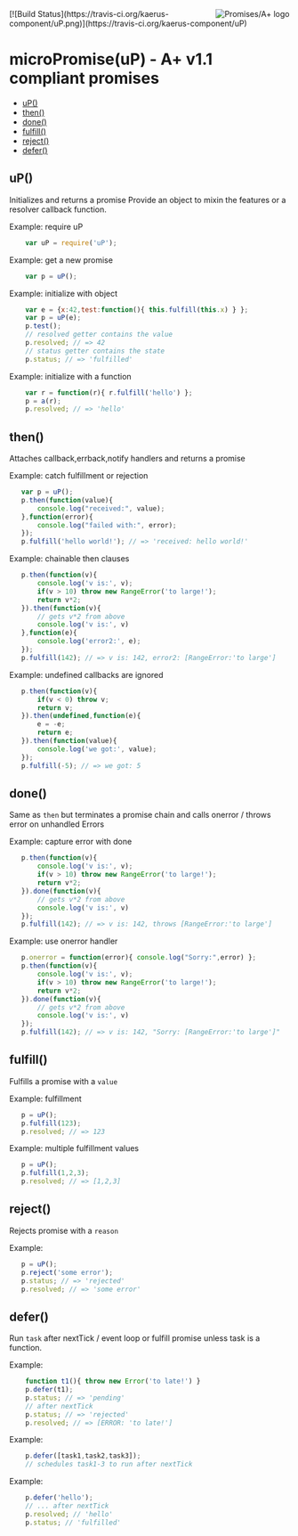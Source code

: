 <a href="http://promises-aplus.github.com/promises-spec">
    <img src="http://promises-aplus.github.io/promises-spec/assets/logo-small.png"
         align="right" alt="Promises/A+ logo" />
</a>
[![Build Status](https://travis-ci.org/kaerus-component/uP.png)](https://travis-ci.org/kaerus-component/uP)

# microPromise(uP) - A+ v1.1 compliant promises

  - [uP()](#up)
  - [then()](#then)
  - [done()](#done)
  - [fulfill()](#fulfill)
  - [reject()](#reject)
  - [defer()](#defer)

## uP()

  Initializes and returns a promise
  Provide an object to mixin the features or a resolver callback function.
   
   Example: require uP
```js
    var uP = require('uP');
```

  
   Example: get a new promise
```js
    var p = uP();
```

  
   Example: initialize with object
```js
    var e = {x:42,test:function(){ this.fulfill(this.x) } };
    var p = uP(e);
    p.test();
    // resolved getter contains the value 
    p.resolved; // => 42
    // status getter contains the state
    p.status; // => 'fulfilled'
```

  
   Example: initialize with a function
```js
    var r = function(r){ r.fulfill('hello') };
    p = a(r);
    p.resolved; // => 'hello'
```

## then()

  Attaches callback,errback,notify handlers and returns a promise 
  
  Example: catch fulfillment or rejection
```js
   var p = uP();
   p.then(function(value){
       console.log("received:", value);
   },function(error){
       console.log("failed with:", error);
   });
   p.fulfill('hello world!'); // => 'received: hello world!'
```

  
  Example: chainable then clauses
```js
   p.then(function(v){
       console.log('v is:', v);
       if(v > 10) throw new RangeError('to large!');
       return v*2;
   }).then(function(v){ 
       // gets v*2 from above
       console.log('v is:', v)
   },function(e){
       console.log('error2:', e);
   });
   p.fulfill(142); // => v is: 142, error2: [RangeError:'to large']
```

  
  Example: undefined callbacks are ignored
```js
   p.then(function(v){
       if(v < 0) throw v;
       return v;
   }).then(undefined,function(e){
       e = -e;
       return e;
   }).then(function(value){
       console.log('we got:', value);
   });
   p.fulfill(-5); // => we got: 5
```

## done()

  Same as `then` but terminates a promise chain and calls onerror / throws error on unhandled Errors 
  
  Example: capture error with done
```js
   p.then(function(v){
       console.log('v is:', v);
       if(v > 10) throw new RangeError('to large!');
       return v*2;
   }).done(function(v){ 
       // gets v*2 from above
       console.log('v is:', v)
   });
   p.fulfill(142); // => v is: 142, throws [RangeError:'to large']
```

  Example: use onerror handler
```js
   p.onerror = function(error){ console.log("Sorry:",error) };
   p.then(function(v){
       console.log('v is:', v);
       if(v > 10) throw new RangeError('to large!');
       return v*2;
   }).done(function(v){ 
       // gets v*2 from above
       console.log('v is:', v)
   });
   p.fulfill(142); // => v is: 142, "Sorry: [RangeError:'to large']"
```

## fulfill()

  Fulfills a promise with a `value` 
  
   Example: fulfillment
```js
   p = uP();
   p.fulfill(123);
   p.resolved; // => 123
```

   Example: multiple fulfillment values
```js
   p = uP();
   p.fulfill(1,2,3);
   p.resolved; // => [1,2,3]
```

## reject()

  Rejects promise with a `reason`
  
   Example:
```js
   p = uP();
   p.reject('some error');
   p.status; // => 'rejected'
   p.resolved; // => 'some error'
```

## defer()

  Run `task` after nextTick / event loop or fulfill promise unless task is a function.
  
  Example:
```js
    function t1(){ throw new Error('to late!') }
    p.defer(t1); 
    p.status; // => 'pending'
    // after nextTick 
    p.status; // => 'rejected'
    p.resolved; // => [ERROR: 'to late!']
```

  Example:
```js
    p.defer([task1,task2,task3]);
    // schedules task1-3 to run after nextTick
```

  Example: 
```js
    p.defer('hello');
    // ... after nextTick
    p.resolved; // 'hello'
    p.status; // 'fulfilled'
```

